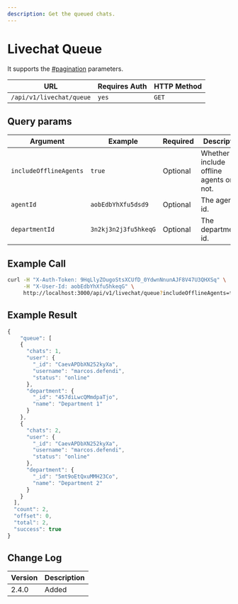 ```yaml
---
description: Get the queued chats.
---
```


# Livechat Queue

It supports the [#pagination](../#pagination "mention") parameters.

| URL                      | Requires Auth | HTTP Method |
| ------------------------ | ------------- | ----------- |
| `/api/v1/livechat/queue` | `yes`         | `GET`       |

## Query params

| Argument               | Example              | Required | Description                            |
| ---------------------- | -------------------- | -------- | -------------------------------------- |
| `includeOfflineAgents` | `true`               | Optional | Whether include offline agents or not. |
| `agentId`              | `aobEdbYhXfu5dsd9`   | Optional | The agent's id.                        |
| `departmentId`         | `3n2kj3n2j3fu5hkeqG` | Optional | The department's id.                   |

## Example Call

```bash
curl -H "X-Auth-Token: 9HqLlyZOugoStsXCUfD_0YdwnNnunAJF8V47U3QHXSq" \
     -H "X-User-Id: aobEdbYhXfu5hkeqG" \
     http://localhost:3000/api/v1/livechat/queue?includeOfflineAgents=true
```

## Example Result

```javascript
{
    "queue": [
    {
      "chats": 1,
      "user": {
        "_id": "CaevAPDbXN252kyXa",
        "username": "marcos.defendi",
        "status": "online"
      },
      "department": {
        "_id": "457diLwcQMmdpaTjo",
        "name": "Department 1"
      }
    },
    {
      "chats": 2,
      "user": {
        "_id": "CaevAPDbXN252kyXa",
        "username": "marcos.defendi",
        "status": "online"
      },
      "department": {
        "_id": "5mt9oEtQxuMMH23Co",
        "name": "Department 2"
      }
    }
  ],
  "count": 2,
  "offset": 0,
  "total": 2,
  "success": true
}
```

## Change Log

| Version | Description |
| ------- | ----------- |
| 2.4.0   | Added       |
